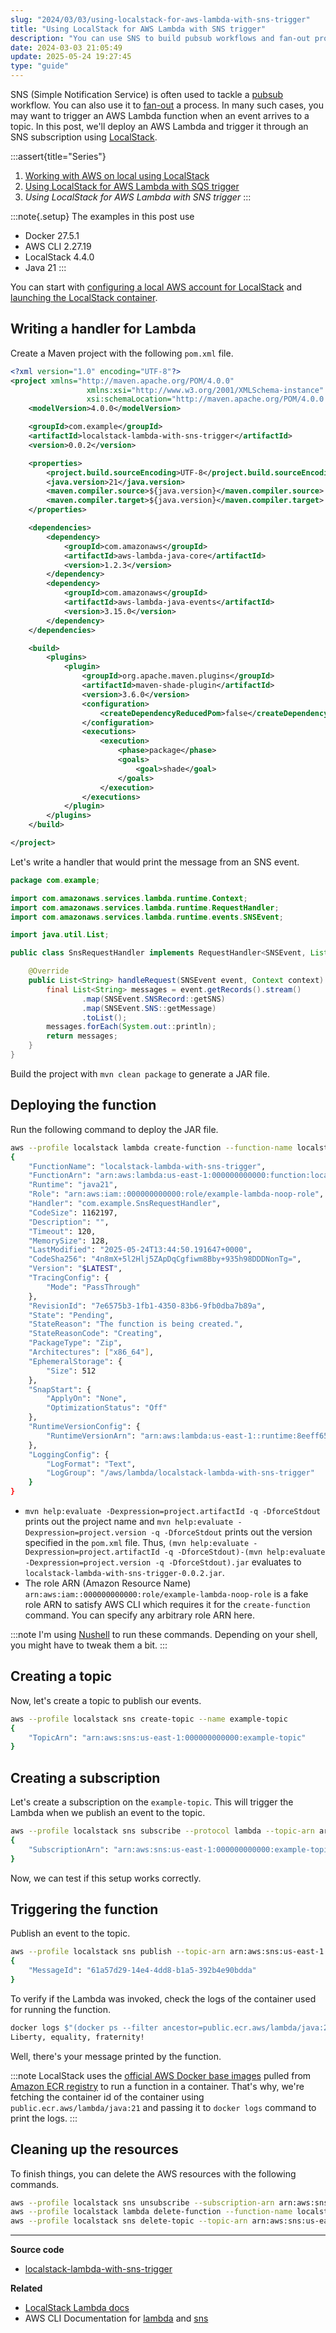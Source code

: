 ```yaml
---
slug: "2024/03/03/using-localstack-for-aws-lambda-with-sns-trigger"
title: "Using LocalStack for AWS Lambda with SNS trigger"
description: "You can use SNS to build pubsub workflows and fan-out processes. This guide explains how you can trigger Lambda with SNS subscription using LocalStack."
date: 2024-03-03 21:05:49
update: 2025-05-24 19:27:45
type: "guide"
---
```


SNS (Simple Notification Service) is often used to tackle a [pubsub](https://en.wikipedia.org/wiki/Publish%E2%80%93subscribe_pattern) workflow. You can also use it to [fan-out](https://en.wikipedia.org/wiki/Fan-out_(software)) a process. In many such cases, you may want to trigger an AWS Lambda function when an event arrives to a topic. In this post, we'll deploy an AWS Lambda and trigger it through an SNS subscription using [LocalStack](https://localstack.cloud/).

:::assert{title="Series"}
1. [Working with AWS on local using LocalStack](/post/2021/11/16/working-with-aws-on-local-using-localstack/)
2. [Using LocalStack for AWS Lambda with SQS trigger](/post/2024/02/11/using-localstack-for-aws-lambda-with-sqs-trigger/)
3. *Using LocalStack for AWS Lambda with SNS trigger*
:::

:::note{.setup}
The examples in this post use

- Docker 27.5.1
- AWS CLI 2.27.19
- LocalStack 4.4.0
- Java 21
:::

You can start with [configuring a local AWS account for LocalStack](/post/2021/11/16/working-with-aws-on-local-using-localstack/#configure-a-local-aws-account) and [launching the LocalStack container](/post/2021/11/16/working-with-aws-on-local-using-localstack/#launching-the-localstack-container).

## Writing a handler for Lambda

Create a Maven project with the following `pom.xml` file.

```xml title="pom.xml"
<?xml version="1.0" encoding="UTF-8"?>
<project xmlns="http://maven.apache.org/POM/4.0.0"
				 xmlns:xsi="http://www.w3.org/2001/XMLSchema-instance"
				 xsi:schemaLocation="http://maven.apache.org/POM/4.0.0 http://maven.apache.org/xsd/maven-4.0.0.xsd">
	<modelVersion>4.0.0</modelVersion>

	<groupId>com.example</groupId>
	<artifactId>localstack-lambda-with-sns-trigger</artifactId>
	<version>0.0.2</version>

	<properties>
		<project.build.sourceEncoding>UTF-8</project.build.sourceEncoding>
		<java.version>21</java.version>
		<maven.compiler.source>${java.version}</maven.compiler.source>
		<maven.compiler.target>${java.version}</maven.compiler.target>
	</properties>

	<dependencies>
		<dependency>
			<groupId>com.amazonaws</groupId>
			<artifactId>aws-lambda-java-core</artifactId>
			<version>1.2.3</version>
		</dependency>
		<dependency>
			<groupId>com.amazonaws</groupId>
			<artifactId>aws-lambda-java-events</artifactId>
			<version>3.15.0</version>
		</dependency>
	</dependencies>

	<build>
		<plugins>
			<plugin>
				<groupId>org.apache.maven.plugins</groupId>
				<artifactId>maven-shade-plugin</artifactId>
				<version>3.6.0</version>
				<configuration>
					<createDependencyReducedPom>false</createDependencyReducedPom>
				</configuration>
				<executions>
					<execution>
						<phase>package</phase>
						<goals>
							<goal>shade</goal>
						</goals>
					</execution>
				</executions>
			</plugin>
		</plugins>
	</build>

</project>
```

Let's write a handler that would print the message from an SNS event.

```java
package com.example;

import com.amazonaws.services.lambda.runtime.Context;
import com.amazonaws.services.lambda.runtime.RequestHandler;
import com.amazonaws.services.lambda.runtime.events.SNSEvent;

import java.util.List;

public class SnsRequestHandler implements RequestHandler<SNSEvent, List<String>> {

	@Override
	public List<String> handleRequest(SNSEvent event, Context context) {
		final List<String> messages = event.getRecords().stream()
				.map(SNSEvent.SNSRecord::getSNS)
				.map(SNSEvent.SNS::getMessage)
				.toList();
		messages.forEach(System.out::println);
		return messages;
	}
}
```

Build the project with `mvn clean package` to generate a JAR file.

## Deploying the function

Run the following command to deploy the JAR file.

```sh prompt{1} output{2..38}
aws --profile localstack lambda create-function --function-name localstack-lambda-with-sns-trigger --runtime java21 --role arn:aws:iam::000000000000:role/example-lambda-noop-role --handler com.example.SnsRequestHandler --zip-file $"fileb://(pwd)/target/(mvn help:evaluate -Dexpression=project.artifactId -q -DforceStdout)-(mvn help:evaluate -Dexpression=project.version -q -DforceStdout).jar" --timeout 120
{
	"FunctionName": "localstack-lambda-with-sns-trigger",
	"FunctionArn": "arn:aws:lambda:us-east-1:000000000000:function:localstack-lambda-with-sns-trigger",
	"Runtime": "java21",
	"Role": "arn:aws:iam::000000000000:role/example-lambda-noop-role",
	"Handler": "com.example.SnsRequestHandler",
	"CodeSize": 1162197,
	"Description": "",
	"Timeout": 120,
	"MemorySize": 128,
	"LastModified": "2025-05-24T13:44:50.191647+0000",
	"CodeSha256": "4n8mX+5l2Hlj5ZApDqCgfiwm8Bby+935h98DDDNonTg=",
	"Version": "$LATEST",
	"TracingConfig": {
		"Mode": "PassThrough"
	},
	"RevisionId": "7e6575b3-1fb1-4350-83b6-9fb0dba7b89a",
	"State": "Pending",
	"StateReason": "The function is being created.",
	"StateReasonCode": "Creating",
	"PackageType": "Zip",
	"Architectures": ["x86_64"],
	"EphemeralStorage": {
		"Size": 512
	},
	"SnapStart": {
		"ApplyOn": "None",
		"OptimizationStatus": "Off"
	},
	"RuntimeVersionConfig": {
		"RuntimeVersionArn": "arn:aws:lambda:us-east-1::runtime:8eeff65f6809a3ce81507fe733fe09b835899b99481ba22fd75b5a7338290ec1"
	},
	"LoggingConfig": {
		"LogFormat": "Text",
		"LogGroup": "/aws/lambda/localstack-lambda-with-sns-trigger"
	}
}
```

- `mvn help:evaluate -Dexpression=project.artifactId -q -DforceStdout` prints out the project name and `mvn help:evaluate -Dexpression=project.version -q -DforceStdout` prints out the version specified in the `pom.xml` file. Thus, `(mvn help:evaluate -Dexpression=project.artifactId -q -DforceStdout)-(mvn help:evaluate -Dexpression=project.version -q -DforceStdout).jar` evaluates to `localstack-lambda-with-sns-trigger-0.0.2.jar`.
- The role ARN (Amazon Resource Name) `arn:aws:iam::000000000000:role/example-lambda-noop-role` is a fake role ARN to satisfy AWS CLI which requires it for the `create-function` command. You can specify any arbitrary role ARN here.

:::note
I'm using [Nushell](https://www.nushell.sh/) to run these commands. Depending on your shell, you might have to tweak them a bit.
:::

## Creating a topic

Now, let's create a topic to publish our events.

```sh prompt{1} output{2..4}
aws --profile localstack sns create-topic --name example-topic
{
	"TopicArn": "arn:aws:sns:us-east-1:000000000000:example-topic"
}
```

## Creating a subscription

Let's create a subscription on the `example-topic`. This will trigger the Lambda when we publish an event to the topic.

```sh prompt{1} output{2..4}
aws --profile localstack sns subscribe --protocol lambda --topic-arn arn:aws:sns:us-east-1:000000000000:example-topic --notification-endpoint arn:aws:lambda:us-east-1:000000000000:function:localstack-lambda-with-sns-trigger
{
	"SubscriptionArn": "arn:aws:sns:us-east-1:000000000000:example-topic:257206c1-75c2-4982-9f58-0e5d2a075507"
}
```

Now, we can test if this setup works correctly.

## Triggering the function

Publish an event to the topic.

```sh prompt{1} output{2..4}
aws --profile localstack sns publish --topic-arn arn:aws:sns:us-east-1:000000000000:example-topic --message "Liberty, equality, fraternity!"
{
	"MessageId": "61a57d29-14e4-4dd8-b1a5-392b4e90bdda"
}
```

To verify if the Lambda was invoked, check the logs of the container used for running the function.

```sh {2} prompt{1} output{2}
docker logs $"(docker ps --filter ancestor=public.ecr.aws/lambda/java:21 -q)"
Liberty, equality, fraternity!
```

Well, there's your message printed by the function.

:::note
LocalStack uses the [official AWS Docker base images](https://docs.aws.amazon.com/lambda/latest/dg/images-create.html) pulled from [Amazon ECR registry](https://gallery.ecr.aws/lambda/) to run a function in a container. That's why, we're fetching the container id of the container using `public.ecr.aws/lambda/java:21` and passing it to `docker logs` command to print the logs.
:::

## Cleaning up the resources

To finish things, you can delete the AWS resources with the following commands.

```sh prompt{1..3}
aws --profile localstack sns unsubscribe --subscription-arn arn:aws:sns:us-east-1:000000000000:example-topic:257206c1-75c2-4982-9f58-0e5d2a075507
aws --profile localstack lambda delete-function --function-name localstack-lambda-with-sns-trigger
aws --profile localstack sns delete-topic --topic-arn arn:aws:sns:us-east-1:000000000000:example-topic
```

---

**Source code**

- [localstack-lambda-with-sns-trigger](https://github.com/Microflash/guides/tree/main/aws/localstack-lambda-with-sns-trigger)

**Related**

- [LocalStack Lambda docs](https://docs.localstack.cloud/user-guide/aws/lambda/)
- AWS CLI Documentation for [lambda](https://awscli.amazonaws.com/v2/documentation/api/latest/reference/lambda/index.html) and [sns](https://awscli.amazonaws.com/v2/documentation/api/latest/reference/sns/index.html)
